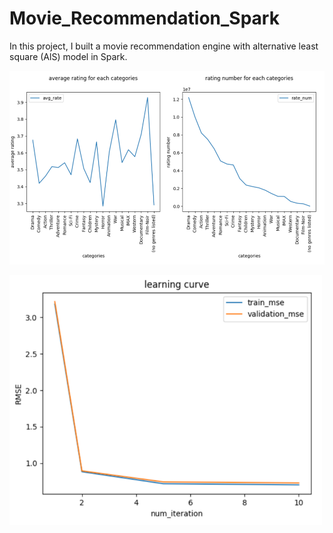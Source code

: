 # Movie_Recommendation_Spark

In this project, I built a movie recommendation engine with alternative least square (AlS) model in Spark.   
  
  
![rating vs. categories](https://github.com/XinkaiWang515/Movie_Recommendation_Spark/blob/master/rating_vs_movie_category.png)
  


<img src="https://github.com/XinkaiWang515/Movie_Recommendation_Spark/blob/master/learning_curve.png" alt="learning rate" width=500 height=400>
  
  


